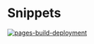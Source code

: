 # Snippets

[![pages-build-deployment](https://github.com/MimisK13/snippets/actions/workflows/pages/pages-build-deployment/badge.svg)](https://github.com/MimisK13/snippets/actions/workflows/pages/pages-build-deployment)
